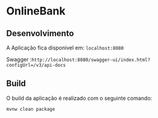 # OnlineBank


## Desenvolvimento


A Aplicação fica disponivel em: `localhost:8080`

Swagger :`http://localhost:8080/swagger-ui/index.html?configUrl=/v3/api-docs`

## Build

O build da aplicação é realizado com o seguinte comando:

```
mvnw clean package
```

